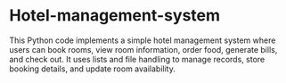 # Hotel-management-system
This Python code implements a simple hotel management system where users can book rooms, view room information, order food, generate bills, and check out. It uses lists and file handling to manage records, store booking details, and update room availability.
